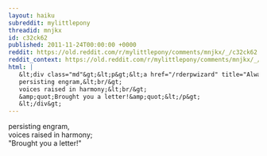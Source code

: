 ```yaml
---
layout: haiku
subreddit: mylittlepony
threadid: mnjkx
id: c32ck62
published: 2011-11-24T00:00:00 +0000
reddit: https://old.reddit.com/r/mylittlepony/comments/mnjkx/_/c32ck62
reddit_context: https://old.reddit.com/r/mylittlepony/comments/mnjkx/_/c32ck62?context=3
html: |
   &lt;div class="md"&gt;&lt;p&gt;&lt;a href="/rderpwizard" title="Always Relevant / Gravel Road Walked In Silence / Paper Bag Princess"&gt;&lt;/a&gt; 
   persisting engram,&lt;br/&gt;
   voices raised in harmony;&lt;br/&gt;
   &amp;quot;Brought you a letter!&amp;quot;&lt;/p&gt;
   &lt;/div&gt;
---
```


[](/rderpwizard "Always Relevant / Gravel Road Walked In Silence / Paper Bag Princess") 
persisting engram,  
voices raised in harmony;  
"Brought you a letter!"